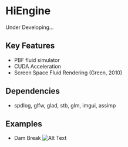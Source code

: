 # HiEngine
Under Developing...
## Key Features
- PBF fluid simulator
- CUDA Acceleration
- Screen Space Fluid Rendering (Green, 2010)
## Dependencies
- spdlog, glfw, glad, stb, glm, imgui, assimp

## Examples
- Dam Break
![Alt Text](doc\img\ex_dambreak.gif)
